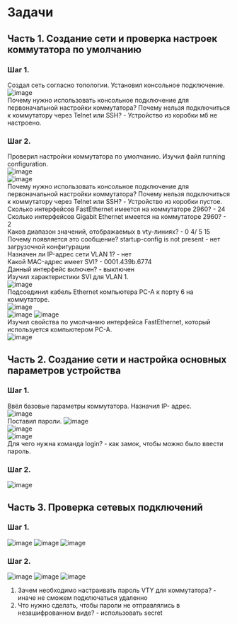 # Задачи
## Часть 1. Создание сети и проверка настроек коммутатора по умолчанию
### Шаг 1.
Создал сеть согласно топологии. Установил консольное подключение.  
![image](https://user-images.githubusercontent.com/22404268/190704703-a2d2a61a-8216-4f72-8ddc-fc00ff116c6b.png)  
Почему нужно использовать консольное подключение для первоначальной настройки коммутатора? Почему нельзя подключиться к коммутатору через Telnet или SSH? - Устройство из коробки мб не настроено.
### Шаг 2.
Проверил настройки коммутатора по умолчанию. Изучил файл running configuration.  
![image](https://user-images.githubusercontent.com/22404268/190705079-dafcb128-b114-4028-9730-9be4cebe620e.png)  
![image](https://user-images.githubusercontent.com/22404268/190705129-fe76d037-0dce-4996-9a3b-5bd8e3b179c0.png)  
Почему нужно использовать консольное подключение для первоначальной настройки коммутатора? Почему нельзя подключиться к коммутатору через Telnet или SSH? - Устройство из коробки пустое.  
  Сколько интерфейсов FastEthernet имеется на коммутаторе 2960? - 24  
  Сколько интерфейсов Gigabit Ethernet имеется на коммутаторе 2960? - 2  
  Каков диапазон значений, отображаемых в vty-линиях? - 0 4/ 5 15  
  Почему появляется это сообщение? startup-config is not present - нет загрузочной конфигурации  
  Назначен ли IP-адрес сети VLAN 1? - нет  
  Какой MAC-адрес имеет SVI? - 0001.439b.6774  
  Данный интерфейс включен? - выключен  
  Изучил характеристики SVI для VLAN 1.  
  ![image](https://user-images.githubusercontent.com/22404268/190705567-7a96064c-4619-4da1-a566-752c359ef4e1.png)  
  Подсоединил кабель Ethernet компьютера PC-A к порту 6 на коммутаторе.  
  ![image](https://user-images.githubusercontent.com/22404268/190705918-2a7c7e83-0e3e-4121-8387-c126aa25c9c0.png)  
  ![image](https://user-images.githubusercontent.com/22404268/190706251-6a56bfca-14a7-43fa-b466-ae45213eda3a.png)
  ![image](https://user-images.githubusercontent.com/22404268/190706334-5d037098-b4e9-4b3f-91fa-03f6f0949202.png)  
  Изучил свойства по умолчанию интерфейса FastEthernet, который используется компьютером PC-A.  
![image](https://user-images.githubusercontent.com/22404268/190706496-59f1a7fd-6d92-4679-a06b-f10648116942.png)
## Часть 2. Создание сети и настройка основных параметров устройства
### Шаг 1.
Ввёл базовые параметры коммутатора. Назначил IP- адрес.  
![image](https://user-images.githubusercontent.com/22404268/190707587-e6618f39-e8db-4523-89cd-a2724b2baee7.png)  
Поставил пароли.
![image](https://user-images.githubusercontent.com/22404268/190707707-86749efc-3163-4b82-a6a9-73a1a44ec2ca.png)  
![image](https://user-images.githubusercontent.com/22404268/190707831-dd35672e-125b-480e-a87b-3cf24c73b536.png)  
![image](https://user-images.githubusercontent.com/22404268/190708113-23ae42dc-ceb5-47b8-a8e0-be5838bc5a93.png)  
Для чего нужна команда login? - как замок, чтобы можно было ввести пароль.
### Шаг 2.
  ![image](https://user-images.githubusercontent.com/22404268/190708540-76e0dec5-23bc-4d77-9195-e96862a053b2.png)
## Часть 3. Проверка сетевых подключений
### Шаг 1.
![image](https://user-images.githubusercontent.com/22404268/190708908-e9502d8e-f9b6-4e25-8e9a-0a90f2e3dffc.png)
![image](https://user-images.githubusercontent.com/22404268/190709513-b0d0ae92-3a82-4366-ab77-bfa4e38d94a3.png)
![image](https://user-images.githubusercontent.com/22404268/190709644-080c41a6-dff3-49c3-850b-e7eaedbea901.png)
### Шаг 2.
![image](https://user-images.githubusercontent.com/22404268/190710033-f5790ef7-28d2-46ff-81c0-553f6ad7e508.png)
![image](https://user-images.githubusercontent.com/22404268/190710075-afe06bd8-9a8b-4f9d-a9e9-c76b4efe9dd7.png)
![image](https://user-images.githubusercontent.com/22404268/190710718-569ca76c-9eb3-449d-b8d0-f75bf071466f.png)
1.	Зачем необходимо настраивать пароль VTY для коммутатора? - иначе не сможем подключаться удаленно
2.	Что нужно сделать, чтобы пароли не отправлялись в незашифрованном виде? - использовать  secret
